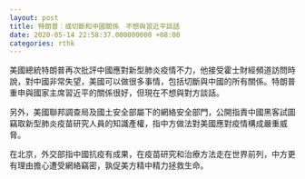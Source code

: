 ```yaml
---
layout: post
title: 特朗普︰或切斷和中國關係　不想與習近平談話
date: 2020-05-14 22:58:37.000000000 +08:00
categories: rthk
---
```


美國總統特朗普再次批評中國應對新型肺炎疫情不力，他接受霍士財經頻道訪問時說，對中國非常失望，美國可以做很多事情，包括切斷與中國的所有關係。特朗普重申與國家主席習近平的關係很好，但現在不想與對方談話。

另外，美國聯邦調查局及國土安全部屬下的網絡安全部門，公開指責中國黑客試圖竊取新型肺炎疫苗研究人員的知識產權，指中方做法對美國應對疫情構成嚴重威脅。

在北京，外交部指中國抗疫有成果，在疫苗研究和治療方法走在世界前列，中方更有理由擔心遭受網絡竊密，孰促美方精中精力拯救生命。
